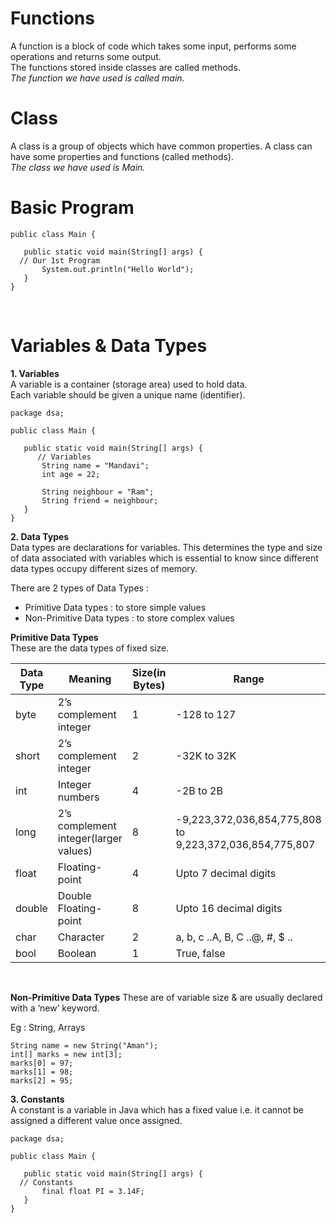 # Functions
A function is a block of code which takes some input, performs some operations and returns some output.<br> 
The functions stored inside classes are called methods.<br>
*The function we have used is called main.*<br>

# Class
A class is a group of objects which have common properties. A class can have some properties and functions (called methods).<br>
*The class we have used is Main.*

# Basic Program
```
public class Main {

   public static void main(String[] args) {
  // Our 1st Program
       System.out.println("Hello World");
   }
}
```
<br>

# Variables & Data Types

**1. Variables**<br>
A variable is a container (storage area) used to hold data.  
Each variable should be given a unique name (identifier).  
```
package dsa;

public class Main {

   public static void main(String[] args) {
      // Variables
       String name = "Mandavi";
       int age = 22;

       String neighbour = "Ram";
       String friend = neighbour;
   }
}
```
**2. Data Types**<br>
Data types are declarations for variables. This determines the type and size of  data associated with variables which is essential to know since different data  types occupy different sizes of memory.

There are 2 types of Data Types :
- Primitive Data types : to store simple values
- Non-Primitive Data types : to store complex values

**Primitive Data Types**<br>
These are the data types of fixed size.

|**Data Type**|**Meaning**|**Size(in Bytes)**|**Range**|
|-------------|-----------|------------------|---------|
|byte|2’s complement integer|1|-128 to 127|
|short|2’s complement integer|2|-32K to 32K|
|int|Integer numbers|4|-2B to 2B|
|long|2’s complement integer(larger values)|8|-9,223,372,036,854,775,808 to 9,223,372,036,854,775,807|
|float|Floating-point|4|Upto 7 decimal digits|
|double|Double Floating-point|8|Upto 16 decimal digits|
|char|Character|2|a, b, c ..A, B, C ..@, #, $ ..|
|bool|Boolean|1|True, false|
<br>

**Non-Primitive Data Types**
These are of variable size & are usually declared with a ‘new’ keyword.<br>

Eg : String, Arrays<br>
```
String name = new String("Aman");
int[] marks = new int[3];
marks[0] = 97;
marks[1] = 98;
marks[2] = 95;
```

**3. Constants**<br>
A constant is a variable in Java which has a fixed value i.e. it cannot be assigned a different value once assigned.
```
package dsa;

public class Main {

   public static void main(String[] args) {
  // Constants
       final float PI = 3.14F;
   }
}
```